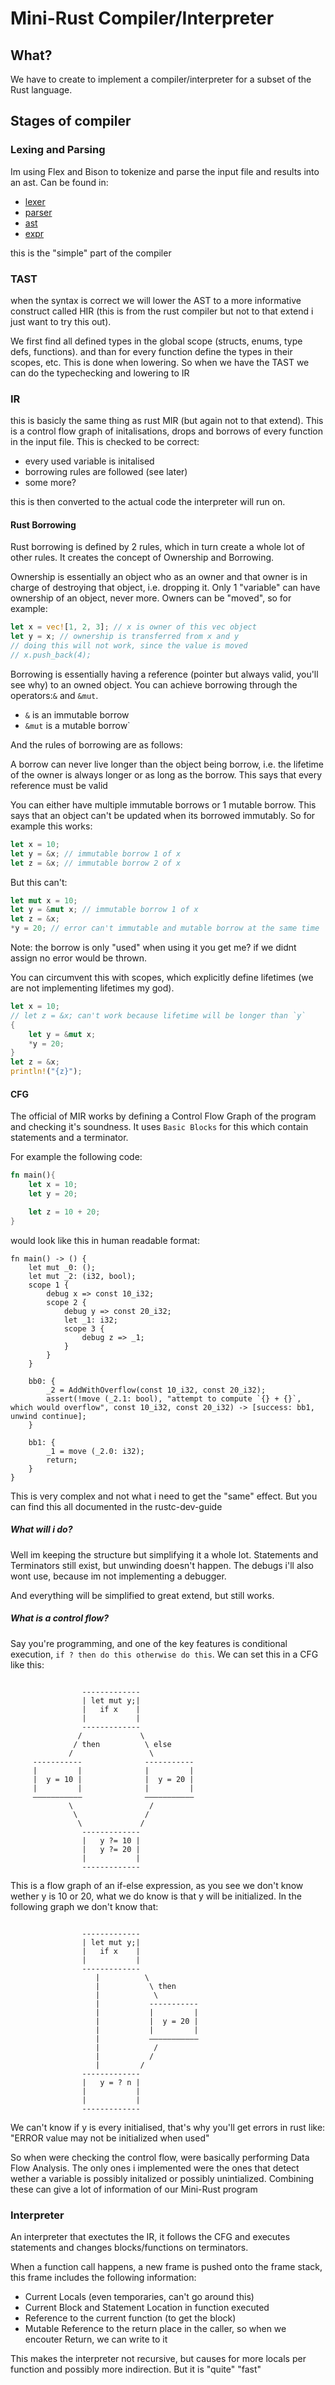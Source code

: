 # Mini-Rust Compiler/Interpreter

## What?

We have to create to implement a compiler/interpreter for a subset of the Rust language.

## Stages of compiler

### Lexing and Parsing

Im using Flex and Bison to tokenize and parse the input file and results into an ast.
Can be found in:

-   [lexer](lexer/lexfile.lex)
-   [parser](parser/yaccfile.yy)
-   [ast](ast/module.hpp)
-   [expr](expr/module.hpp)

this is the "simple" part of the compiler

### TAST

when the syntax is correct we will lower the AST to a more informative construct called HIR (this is from the rust compiler but not to that extend i just want to try this out).

We first find all defined types in the global scope (structs, enums, type defs, functions). and than for every function define the types in their scopes, etc. This is done when lowering. So when we have the TAST we can do the typechecking and lowering to IR

### IR

this is basicly the same thing as rust MIR (but again not to that extend). This is a control flow graph of initalisations, drops and borrows of every function in the input file. This is checked to be correct:

-   every used variable is initalised
-   borrowing rules are followed (see later)
-   some more?

this is then converted to the actual code the interpreter will run on.

#### Rust Borrowing

Rust borrowing is defined by 2 rules, which in turn create a whole lot of other rules. It creates the concept of Ownership and Borrowing.

Ownership is essentially an object who as an owner and that owner is in charge of destroying that object, i.e. dropping it. Only 1 "variable" can have ownership of an object, never more. Owners can be "moved", so for example:

```rust
let x = vec![1, 2, 3]; // x is owner of this vec object
let y = x; // ownership is transferred from x and y
// doing this will not work, since the value is moved
// x.push_back(4);
```

Borrowing is essentially having a reference (pointer but always valid, you'll see why) to an owned object. You can achieve borrowing through the operators:`&` and `&mut`.

-   `&` is an immutable borrow
-   `&mut` is a mutable borrow`

And the rules of borrowing are as follows:

A borrow can never live longer than the object being borrow, i.e. the lifetime of the owner is always longer or as long as the borrow. This says that every reference must be valid

You can either have multiple immutable borrows or 1 mutable borrow. This says that an object can't be updated when its borrowed immutably.
So for example this works:

```rust
let x = 10;
let y = &x; // immutable borrow 1 of x
let z = &x; // immutable borrow 2 of x
```

But this can't:

```rust
let mut x = 10;
let y = &mut x; // immutable borrow 1 of x
let z = &x;
*y = 20; // error can't immutable and mutable borrow at the same time

```

Note: the borrow is only "used" when using it you get me? if we didnt assign no error would be thrown.

You can circumvent this with scopes, which explicitly define lifetimes (we are not implementing lifetimes my god).

```rust
let x = 10;
// let z = &x; can't work because lifetime will be longer than `y`
{
    let y = &mut x;
    *y = 20;
}
let z = &x;
println!("{z}");
```

#### CFG

The official of MIR works by defining a Control Flow Graph of the program and checking it's soundness. It uses `Basic Blocks` for this which contain statements and a terminator.

For example the following code:

```rust
fn main(){
    let x = 10;
    let y = 20;

    let z = 10 + 20;
}
```

would look like this in human readable format:

```
fn main() -> () {
    let mut _0: ();
    let mut _2: (i32, bool);
    scope 1 {
        debug x => const 10_i32;
        scope 2 {
            debug y => const 20_i32;
            let _1: i32;
            scope 3 {
                debug z => _1;
            }
        }
    }

    bb0: {
        _2 = AddWithOverflow(const 10_i32, const 20_i32);
        assert(!move (_2.1: bool), "attempt to compute `{} + {}`, which would overflow", const 10_i32, const 20_i32) -> [success: bb1, unwind continue];
    }

    bb1: {
        _1 = move (_2.0: i32);
        return;
    }
}
```

This is very complex and not what i need to get the "same" effect. But you can find this all documented in the rustc-dev-guide

##### What will i do?

Well im keeping the structure but simplifying it a whole lot. Statements and Terminators still exist, but unwinding doesn't happen. The debugs i'll also wont use, because im not implementing a debugger.

And everything will be simplified to great extend, but still works.

##### What is a control flow?

Say you're programming, and one of the key features is conditional execution, `if ? then do this otherwise do this`. We can set this in a CFG like this:

```

                -------------
                | let mut y;|
                |   if x    |
                |           |
                -------------
               /             \
              / then          \ else
             /                 \
     -----------              -----------
     |         |              |         |
     |  y = 10 |              |  y = 20 |
     |         |              |         |
     –––––––––––              –––––––––––
             \                 /
              \               /
               \             /
                -------------
                |   y ?= 10 |
                |   y ?= 20 |
                |           |
                -------------
```

This is a flow graph of an if-else expression, as you see we don't know wether y is 10 or 20, what we do know is that y will be initialized. In the following graph we don't know that:

```

                -------------
                | let mut y;|
                |   if x    |
                |           |
                -------------
                   |          \
                   |           \ then
                   |            \
                   |           -----------
                   |           |         |
                   |           |  y = 20 |
                   |           |         |
                   |           –––––––––––
                   |            /
                   |           /
                   |         /
                -------------
                |   y = ? n |
                |           |
                |           |
                -------------
```

We can't know if y is every initialised, that's why you'll get errors in rust like: "ERROR value may not be initialized when used"

So when were checking the control flow, were basically performing Data Flow Analysis. The only ones i implemented were the ones that detect wether a variable is possibly initalized or possibly unintialized. Combining these can give a lot of information of our Mini-Rust program

### Interpreter

An interpreter that exectutes the IR, it follows the CFG and executes statements and changes blocks/functions on terminators.

When a function call happens, a new frame is pushed onto the frame stack, this frame includes the following information:

-   Current Locals (even temporaries, can't go around this)
-   Current Block and Statement Location in function executed
-   Reference to the current function (to get the block)
-   Mutable Reference to the return place in the caller, so when we encouter Return, we can write to it

This makes the interpreter not recursive, but causes for more locals per function and possibly more indirection. But it is "quite" "fast"
